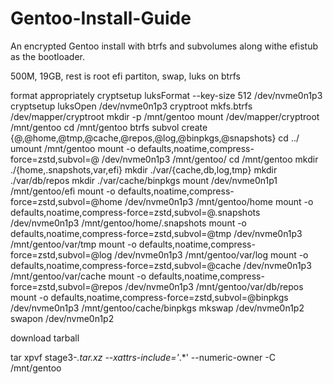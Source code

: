 # Gentoo-Install-Guide
An encrypted Gentoo install with btrfs and subvolumes along withe efistub as the bootloader.

500M, 19GB, rest is root
efi partiton, swap, luks on btrfs

format appropriately
cryptsetup luksFormat --key-size 512 /dev/nvme0n1p3
cryptsetup luksOpen /dev/nvme0n1p3 cryptroot
mkfs.btrfs /dev/mapper/cryptroot
mkdir -p /mnt/gentoo
mount /dev/mapper/cryptroot /mnt/gentoo
cd /mnt/gentoo
btrfs subvol create {@,@home,@tmp,@cache,@repos,@log,@binpkgs,@snapshots}
cd ../
umount /mnt/gentoo
mount -o defaults,noatime,compress-force=zstd,subvol=@ /dev/nvme0n1p3 /mnt/gentoo/
cd /mnt/gentoo
mkdir ./{home,.snapshots,var,efi}
mkdir ./var/{cache,db,log,tmp}
mkdir ./var/db/repos
mkdir ./var/cache/binpkgs
mount /dev/nvme0n1p1 /mnt/gentoo/efi
mount -o defaults,noatime,compress-force=zstd,subvol=@home /dev/nvme0n1p3 /mnt/gentoo/home
mount -o defaults,noatime,compress-force=zstd,subvol=@.snapshots /dev/nvme0n1p3 /mnt/gentoo/home/.snapshots
mount -o defaults,noatime,compress-force=zstd,subvol=@tmp /dev/nvme0n1p3 /mnt/gentoo/var/tmp
mount -o defaults,noatime,compress-force=zstd,subvol=@log /dev/nvme0n1p3 /mnt/gentoo/var/log
mount -o defaults,noatime,compress-force=zstd,subvol=@cache /dev/nvme0n1p3 /mnt/gentoo/var/cache
mount -o defaults,noatime,compress-force=zstd,subvol=@repos /dev/nvme0n1p3 /mnt/gentoo/var/db/repos
mount -o defaults,noatime,compress-force=zstd,subvol=@binpkgs /dev/nvme0n1p3 /mnt/gentoo/cache/binpkgs
mkswap /dev/nvme0n1p2
swapon /dev/nvme0n1p2

download tarball

tar xpvf stage3-*.tar.xz --xattrs-include='*.*' --numeric-owner -C /mnt/gentoo




